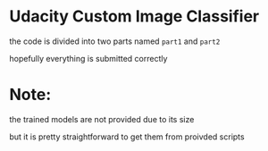 # Udacity Custom Image Classifier
the code is divided into two parts named ``part1`` and ``part2`` 

hopefully everything is submitted correctly

# Note:
the trained models are not provided due to its size 

but it is pretty straightforward to get them from proivded scripts

